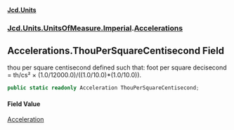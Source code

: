 #### [Jcd.Units](index 'index')
### [Jcd.Units.UnitsOfMeasure.Imperial](Jcd.Units.UnitsOfMeasure.Imperial 'Jcd.Units.UnitsOfMeasure.Imperial').[Accelerations](Accelerations 'Jcd.Units.UnitsOfMeasure.Imperial.Accelerations')

## Accelerations.ThouPerSquareCentisecond Field

thou per square centisecond defined such that: foot per square decisecond = th/cs² ×
(1.0/12000.0)/((1.0/10.0)*(1.0/10.0)).

```csharp
public static readonly Acceleration ThouPerSquareCentisecond;
```

#### Field Value
[Acceleration](Acceleration 'Jcd.Units.UnitTypes.Acceleration')